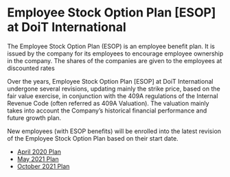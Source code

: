# Employee Stock Option Plan [ESOP] at DoiT International

The Employee Stock Option Plan (ESOP) is an employee benefit plan. It is issued by the company for its employees to encourage employee ownership in the company. The shares of the companies are given to the employees at discounted rates

Over the years, Employee Stock Option Plan [ESOP] at DoiT International undergone several revisions, updating mainly the strike price, based on the fair value exercise, in conjunction with the 409A regulations of the Internal Revenue Code (often referred as 409A Valuation). The valuation mainly takes into account the Company’s historical financial performance and future growth plan.

New employees (with ESOP benefits) will be enrolled into the latest revision of the Employee Stock Option Plan based on their start date.

- [April 2020 Plan](https://google.com)
- [May 2021 Plan](https://google.com)
- [October 2021 Plan](https://google.com)
